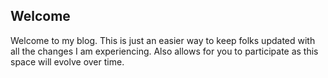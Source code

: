 ## Welcome 
Welcome to my blog.  This is just an easier way to keep folks updated with all the changes I am experiencing.   Also allows for you to participate as this space will evolve over time.

